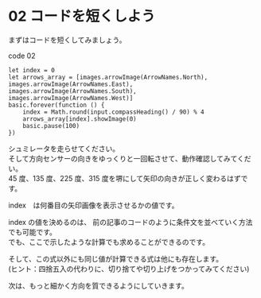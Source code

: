 # 02 コードを短くしよう

まずはコードを短くしてみましょう。

code 02
```blocks
let index = 0
let arrows_array = [images.arrowImage(ArrowNames.North), images.arrowImage(ArrowNames.East), images.arrowImage(ArrowNames.South), images.arrowImage(ArrowNames.West)]
basic.forever(function () {
    index = Math.round(input.compassHeading() / 90) % 4
    arrows_array[index].showImage(0)
    basic.pause(100)
})
```

シュミレータを走らせてください。  
そして方向センサーの向きをゆっくりと一回転させて、動作確認してみてくだい。  
45 度、135 度、225 度、315 度を堺にして矢印の向きが正しく変わるはずです。  

index　は何番目の矢印画像を表示させるかの値です。  

index の値を決めるのは、 前の記事のコードのように条件文を並べていく方法でも可能です。　　  
でも、ここで示したような計算でも求めることができるのです。  

そして、この式以外にも同じ値が計算できる式は他にも存在します。  
(ヒント：四捨五入の代わりに、切り捨てや切り上げをつかってみてください)  

次は、もっと細かく方向を質できるようにしていきます。




